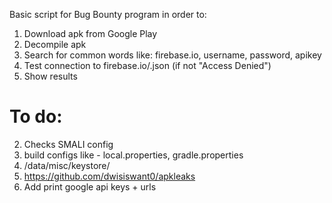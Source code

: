 Basic script for Bug Bounty program in order to:
1. Download apk from Google Play
2. Decompile apk
3. Search for common words like: firebase.io, username, password, apikey
4. Test connection to firebase.io/.json (if not "Access Denied")
5. Show results


# To do:
2. Checks SMALI config
3. build configs like - local.properties, gradle.properties
4. /data/misc/keystore/
5. https://github.com/dwisiswant0/apkleaks
6. Add print google api keys + urls